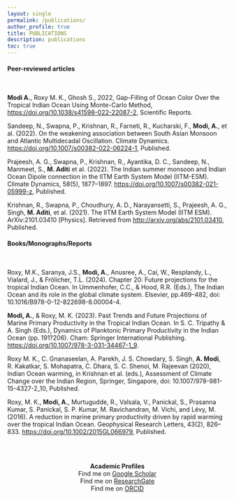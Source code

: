 ```yaml
---
layout: single 
permalink: /publications/
author_profile: true
title: PUBLICATIONS
description: publications
toc: true 
---
```


#### **Peer-reviewed articles**
<br>

**Modi A.**, Roxy M. K., Ghosh S., 2022, Gap-Filling of Ocean Color Over the Tropical Indian Ocean Using Monte-Carlo Method, https://doi.org/10.1038/s41598-022-22087-2, Scientific Reports. 

Sandeep, N., Swapna, P., Krishnan, R., Farneti, R., Kucharski, F., **Modi, A.**, et al. (2022). On the weakening association between South Asian Monsoon and Atlantic Multidecadal Oscillation. Climate Dynamics. https://doi.org/10.1007/s00382-022-06224-1, Published.

Prajeesh, A. G., Swapna, P., Krishnan, R., Ayantika, D. C., Sandeep, N., Manmeet, S., **M. Aditi** et al. (2022). The Indian summer monsoon and Indian Ocean Dipole connection in the IITM Earth System Model (IITM-ESM). Climate Dynamics, 58(5), 1877–1897. https://doi.org/10.1007/s00382-021-05999-z, Published.  

Krishnan, R., Swapna, P., Choudhury, A. D., Narayansetti, S., Prajeesh, A. G., Singh, **M. Aditi**, et al. (2021). The IITM Earth System Model (IITM ESM). ArXiv:2101.03410 [Physics]. Retrieved from http://arxiv.org/abs/2101.03410, Published. 


#### **Books/Monographs/Reports** 
<br>

Roxy, M.K., Saranya, J.S., **Modi, A.**, Anusree, A., Cai, W., Resplandy, L., Vialard, J., & Frölicher, T.L. (2024). Chapter 20: Future projections for the tropical Indian Ocean. In Ummenhofer, C.C., & Hood, R.R. (Eds.), The Indian Ocean and its role in the global climate system. Elsevier, pp.469–482, doi: 10.1016/B978-0-12-822698-8.00004-4.

**Modi, A.**, & Roxy, M. K. (2023). Past Trends and Future Projections of Marine Primary Productivity in the Tropical Indian Ocean. In S. C. Tripathy & A. Singh (Eds.), Dynamics of Planktonic Primary Productivity in the Indian Ocean (pp. 191?206). Cham: Springer International Publishing. https://doi.org/10.1007/978-3-031-34467-1_9.

Roxy M. K., C. Gnanaseelan, A. Parekh, J. S. Chowdary, S. Singh, **A. Modi**, R. Kakatkar, S. Mohapatra, C. Dhara, S. C. Shenoi, M. Rajeevan (2020), Indian Ocean warming, in Krishnan et al. (eds.), Assessment of Climate Change over the Indian Region, Springer, Singapore, doi: 10.1007/978-981-15-4327-2_10, Published.

Roxy, M. K., **Modi, A.**, Murtugudde, R., Valsala, V., Panickal, S., Prasanna Kumar, S. Panickal, S. P. Kumar, M. Ravichandran, M. Vichi, and Lévy, M. (2016). A reduction in marine primary productivity driven by rapid warming over the tropical Indian Ocean. Geophysical Research Letters, 43(2), 826–833. https://doi.org/10.1002/2015GL066979, Published.



<br><br>
<p style="text-align:center"> <b> Academic Profiles </b> <br> 
Find me on <a href= "https://scholar.google.com/citations?user=kUyn24sAAAAJ&hl=en"> Google Scholar</a> <br>
Find me on <a href= "https://www.researchgate.net/profile/Aditi-Modi/research"> ResearchGate</a> <br>
Find me on <a href= "https://orcid.org/0000-0002-2044-5256"> ORCID</a> <br>
</p> 

